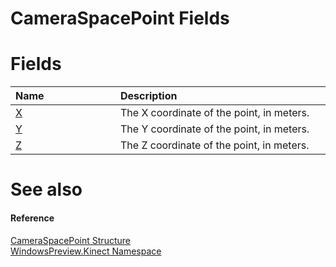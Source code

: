 CameraSpacePoint Fields  
=======================  

<span id="publicfieldsSection"></span>

Fields  
======  

<table>
<colgroup>
<col width="30%" />
<col width="60%" />
</colgroup>
<thead>
<tr class="header">
<th align="left">Name</th>
<th align="left">Description</th>
</tr>
</thead>
<tbody>
<tr class="odd">
<td align="left"><a href="CameraSpacePoint_Fields/X_Field.md">X</a></td>
<td align="left">The X coordinate of the point, in meters.</td>
</tr>
<tr class="even">
<td align="left"><a href="CameraSpacePoint_Fields/Y_Field.md">Y</a></td>
<td align="left">The Y coordinate of the point, in meters.</td>
</tr>
<tr class="odd">
<td align="left"><a href="CameraSpacePoint_Fields/Z_Field.md">Z</a></td>
<td align="left">The Z coordinate of the point, in meters.</td>
</tr>
</tbody>
</table>

<span id="ID4EI"></span>

See also  
========  

<span id="ID4EK"></span>
#### Reference  

[CameraSpacePoint Structure](../CameraSpacePoint_Structure.md)  
 [WindowsPreview.Kinect Namespace](../../Kinect.md)  



<!--Please do not edit the data in the comment block below.-->
<!--
TOCTitle : CameraSpacePoint Fields
RLTitle : CameraSpacePoint Fields
KeywordK : CameraSpacePoint structure, fields
KeywordA : Fields.T:WindowsPreview.Kinect.CameraSpacePoint
AssetID : Fields.T:WindowsPreview.Kinect.CameraSpacePoint
Locale : en-us
CommunityContent : 1
TargetOS : Windows
TopicType : kbSyntax
DocSet : K4Wv2
ProjType : K4Wv2Proj
Technology : Kinect for Windows
Product : Kinect for Windows SDK v2
productversion : 20
-->
